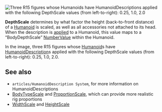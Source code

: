![Three R15 figures whose Humanoids have HumanoidDescriptions applied with the following DepthScale values (from left-to-right): 0.25, 1.0, 2.0](https://developer.roblox.com/assets/blt8931663356afe1ab/DepthScale.jpg)

**DepthScale** determines by what factor the height (back-to-front distance) of a [Humanoid](https://developer.roblox.com/en-us/api-reference/class/Humanoid) is scaled, as well as all accessories not attached to its head. When the description is [applied](https://developer.roblox.com/en-us/api-reference/function/Humanoid/ApplyDescription) to a Humanoid, this value maps to a “BodyDepthScale” [NumberValue](https://developer.roblox.com/en-us/api-reference/class/NumberValue) within the Humanoid.

In the image, three R15 figures whose [Humanoid](https://developer.roblox.com/en-us/api-reference/class/Humanoid)s have [HumanoidDescription](https://developer.roblox.com/en-us/api-reference/class/HumanoidDescription)s applied with the following DepthScale values (from left-to-right): 0.25, 1.0, 2.0.

See also
--------

*   `articles/HumanoidDescription System`, for more information on HumanoidDescriptions
*   [BodyTypeScale](https://developer.roblox.com/en-us/api-reference/property/HumanoidDescription/BodyTypeScale) and [ProportionScale](https://developer.roblox.com/en-us/api-reference/property/HumanoidDescription/ProportionScale), which can provide more realistic rig proportions
*   [WidthScale](https://developer.roblox.com/en-us/api-reference/property/HumanoidDescription/HeightScale) and [HeightScale](https://developer.roblox.com/en-us/api-reference/property/HumanoidDescription/DepthScale)